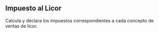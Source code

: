 ## Impuesto al Licor

Calcula y declara los impuestos correspondientes a cada concepto de ventas de licor.
